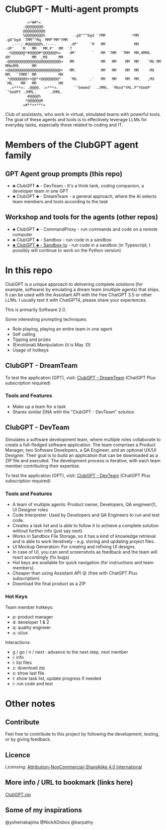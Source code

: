 # ClubGPT - Multi-agent prompts
```
          =*##*=              
        -@@@@@@@@-            
        @@@@@@@@@@            
        %@@@@@@@@%             .g8"""bgd `7MM            *MM          .g8"bgd `7MM""Mq. MMP"MM"YMM
   .---:.#@@@@@@%.:---.      .dP'     `M   MM             MM        .dP'   `M   MM  `MM.P'  MM  `7
 -%@@@@@@*#@@@@#*@@@@@@%=    dM'       `   MM `7MM  `7MM  MM,dMMb.  dM'     `   MM  ,M9     MM 
-@@@@@@@@@@@@@@@@@@@@@@@@=   MM            MM   MM    MM  MM    `Mb MM          MMmdM9      MM 
=@@@@@@@@@@@@@@@@@@@@@@@@+   MM.           MM   MM    MM  MM     M8 MM.  `7MMF' MM          MM     
 *@@@@@@@@++@@*+@@@@@@@@*    `Mb.     ,'   MM   MM    MM  MM.   ,M9 `Mb.   MM   MM          MM      
  .=***=: .@@@@. :=***=.       `"bmmmd'  .JMML. `Mbod"YML.P^YbmdP'    `"bmdPY .JMML.      .JMML.    
          #@@@@%             
         *@@@@@@#             
        =#**++***=            
```
Club of assistants, who work in virtual, simulated teams with powerful tools.
The goal of these agents and tools is to effectively leverage LLMs for everyday tasks, especially those related to coding and IT.

# Members of the ClubGPT agent family
## GPT Agent group prompts (this repo)
- ♣️ ClubGPT ♣️ - DevTeam - It's a think tank, coding companion, a developer team in one GPT
- ♣️ ClubGPT ♣️ - DreamTeam - a general approach, where the AI selects team members and tools according to the task

## Workshop and tools for the agents (other repos)
- ♣️ ClubGPT ♣️ - CommandProxy - run commands and code on a remote computer
- ♣️ ClubGPT ♣️ - Sandbox - run code in a sandbox
- [♣️ ClubGPT ♣️ - Sandbox-ts](https://github.com/matebenyovszky/ClubGPT-Sandbox-ts) - run code in a sandbox (in Typescript, I possibly will continue to work on the Python version)

# In this repo

ClubGPT is a unique approach to delivering complete solutions (for example, software) by emulating a dream team (multiple agents) that ships.
It can be used with the Assistant API with the free ChatGPT 3.5 or other LLMs. I usually test it with ChatGPT4, please share your experiences.

This is primarily Software 2.0.

Some interesting prompting techniques:
- Role playing, playing an entire team in one agent
- Self calling
- Tipping and prizes
- (Emotional) Manipulation (it is May :D)
- Usage of hotkeys

## ClubGPT - DreamTeam

To test the application (GPT), visit: [ClubGPT - DreamTeam](https://chat.openai.com/g/g-DTRmHisSM-clubgpt-dream-team) (ChatGPT Plus subscription required)

### Tools and Features

- Make up a team for a task
- Shares similar DNA with the "ClubGPT - DevTeam" solution

## ClubGPT - DevTeam

Simulates a software development team, where multiple roles collaborate to create a full-fledged software application. The team comprises a Product Manager, two Software Developers, a QA Engineer, and an optional UX/UI Designer. Their goal is to build an application that can be downloaded as a ZIP file and executed. The development process is iterative, with each team member contributing their expertise.

To test the application (GPT), visit: [ClubGPT - DevTeam](https://chat.openai.com/g/g-S57EWTmJh-clubgpt-developer-team-in-one) (ChatGPT Plus subscription required)

### Tools and Features

- A team of multiple agents: Product owner, Developers, QA engineer(!), UI Designer roles
- Code Interpreter: Used by Developers and QA Engineers to run and test code.
- Creates a task list and is able to follow it to achieve a complete solution without further info (just say next) 
- Works in Sandbox File Storage, so it has a kind of knowledge retrieval and is able to work iteratively - e.g. storing and updating project files.
- UI Mockup Generation: For creating and refining UI designs.
- In case of UI, you can send screenshots as feedback and the team will react accordingly (fix bugs)
- Hot keys are available for quick navigation (for instructions and team members).
- Cheaper than using Assistant API 😜 (free with ChatGPT Plus subscription) 
- Download the final product as a ZIP

### Hot Keys

Team member hotkeys:
- p: product manager
- d: developer 1 & 2
- q: quality engineer
- u: ui/ux

Interactions:
- g / go / n / next : advance to the next step, next member
- i: info
- l: list files
- z: download zip
- s: show last file
- t: show task list, update progress if needed
- r: run code and test

# Other notes

## Contribute
Feel free to contribute to this project by following the development, testing, or by giving feedback.

## Licence
Licensing: [Attribution-NonCommercial-ShareAlike 4.0 International](https://creativecommons.org/licenses/by-nc-sa/4.0/)

## More info / URL to bookmark (links here)
[ClubGPT.vip](https://clubgpt.vip/)

## Some of my inspirations
@yoheinakajima
@NickADobos
@karpathy
